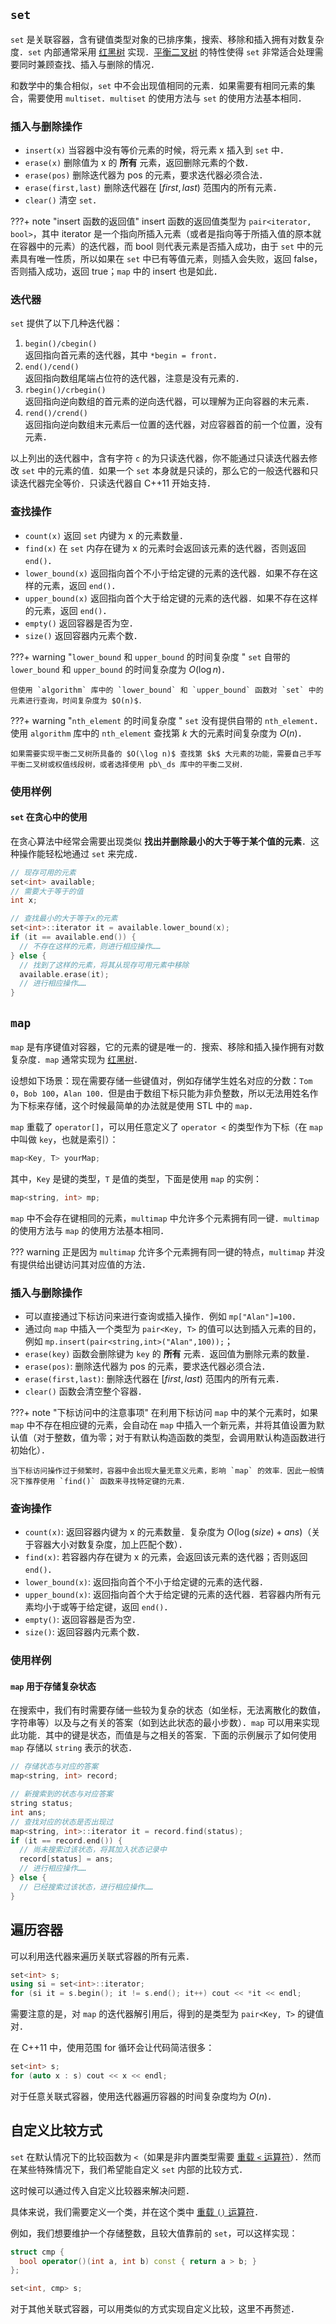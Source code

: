 ## `set`

`set` 是关联容器，含有键值类型对象的已排序集，搜索、移除和插入拥有对数复杂度．`set` 内部通常采用 [红黑树](../../ds/rbtree.md) 实现．[平衡二叉树](../../ds/bst.md) 的特性使得 `set` 非常适合处理需要同时兼顾查找、插入与删除的情况．

和数学中的集合相似，`set` 中不会出现值相同的元素．如果需要有相同元素的集合，需要使用 `multiset`．`multiset` 的使用方法与 `set` 的使用方法基本相同．

### 插入与删除操作

-   `insert(x)` 当容器中没有等价元素的时候，将元素 x 插入到 `set` 中．
-   `erase(x)` 删除值为 x 的 **所有** 元素，返回删除元素的个数．
-   `erase(pos)` 删除迭代器为 pos 的元素，要求迭代器必须合法．
-   `erase(first,last)` 删除迭代器在 $[first,last)$ 范围内的所有元素．
-   `clear()` 清空 `set`．

???+ note "insert 函数的返回值"
    insert 函数的返回值类型为 `pair<iterator, bool>`，其中 iterator 是一个指向所插入元素（或者是指向等于所插入值的原本就在容器中的元素）的迭代器，而 bool 则代表元素是否插入成功，由于 `set` 中的元素具有唯一性质，所以如果在 `set` 中已有等值元素，则插入会失败，返回 false，否则插入成功，返回 true；`map` 中的 insert 也是如此．

### 迭代器

`set` 提供了以下几种迭代器：

1.  `begin()/cbegin()`   
    返回指向首元素的迭代器，其中 `*begin = front`．
2.  `end()/cend()`   
    返回指向数组尾端占位符的迭代器，注意是没有元素的．
3.  `rbegin()/crbegin()`   
    返回指向逆向数组的首元素的逆向迭代器，可以理解为正向容器的末元素．
4.  `rend()/crend()`   
    返回指向逆向数组末元素后一位置的迭代器，对应容器首的前一个位置，没有元素．

以上列出的迭代器中，含有字符 `c` 的为只读迭代器，你不能通过只读迭代器去修改 `set` 中的元素的值．如果一个 `set` 本身就是只读的，那么它的一般迭代器和只读迭代器完全等价．只读迭代器自 C++11 开始支持．

### 查找操作

-   `count(x)` 返回 `set` 内键为 x 的元素数量．
-   `find(x)` 在 `set` 内存在键为 x 的元素时会返回该元素的迭代器，否则返回 `end()`．
-   `lower_bound(x)` 返回指向首个不小于给定键的元素的迭代器．如果不存在这样的元素，返回 `end()`．
-   `upper_bound(x)` 返回指向首个大于给定键的元素的迭代器．如果不存在这样的元素，返回 `end()`．
-   `empty()` 返回容器是否为空．
-   `size()` 返回容器内元素个数．

???+ warning "`lower_bound` 和 `upper_bound` 的时间复杂度 "
    `set` 自带的 `lower_bound` 和 `upper_bound` 的时间复杂度为 $O(\log n)$．
    
    但使用 `algorithm` 库中的 `lower_bound` 和 `upper_bound` 函数对 `set` 中的元素进行查询，时间复杂度为 $O(n)$．

???+ warning "`nth_element` 的时间复杂度 "
    `set` 没有提供自带的 `nth_element`．使用 `algorithm` 库中的 `nth_element` 查找第 $k$ 大的元素时间复杂度为 $O(n)$．
    
    如果需要实现平衡二叉树所具备的 $O(\log n)$ 查找第 $k$ 大元素的功能，需要自己手写平衡二叉树或权值线段树，或者选择使用 pb\_ds 库中的平衡二叉树．

### 使用样例

#### `set` 在贪心中的使用

在贪心算法中经常会需要出现类似 **找出并删除最小的大于等于某个值的元素**．这种操作能轻松地通过 `set` 来完成．

```cpp
// 现存可用的元素
set<int> available;
// 需要大于等于的值
int x;

// 查找最小的大于等于x的元素
set<int>::iterator it = available.lower_bound(x);
if (it == available.end()) {
  // 不存在这样的元素，则进行相应操作……
} else {
  // 找到了这样的元素，将其从现存可用元素中移除
  available.erase(it);
  // 进行相应操作……
}
```

## `map`

`map` 是有序键值对容器，它的元素的键是唯一的．搜索、移除和插入操作拥有对数复杂度．`map` 通常实现为 [红黑树](../../ds/rbtree.md)．

设想如下场景：现在需要存储一些键值对，例如存储学生姓名对应的分数：`Tom 0`，`Bob 100`，`Alan 100`．但是由于数组下标只能为非负整数，所以无法用姓名作为下标来存储，这个时候最简单的办法就是使用 STL 中的 `map`．

`map` 重载了 `operator[]`，可以用任意定义了 `operator <` 的类型作为下标（在 `map` 中叫做 `key`，也就是索引）：

```cpp
map<Key, T> yourMap;
```

其中，`Key` 是键的类型，`T` 是值的类型，下面是使用 `map` 的实例：

```cpp
map<string, int> mp;
```

`map` 中不会存在键相同的元素，`multimap` 中允许多个元素拥有同一键．`multimap` 的使用方法与 `map` 的使用方法基本相同．

??? warning
    正是因为 `multimap` 允许多个元素拥有同一键的特点，`multimap` 并没有提供给出键访问其对应值的方法．

### 插入与删除操作

-   可以直接通过下标访问来进行查询或插入操作．例如 `mp["Alan"]=100`．
-   通过向 `map` 中插入一个类型为 `pair<Key, T>` 的值可以达到插入元素的目的，例如 `mp.insert(pair<string,int>("Alan",100));`；
-   `erase(key)` 函数会删除键为 `key` 的 **所有** 元素．返回值为删除元素的数量．
-   `erase(pos)`: 删除迭代器为 pos 的元素，要求迭代器必须合法．
-   `erase(first,last)`: 删除迭代器在 $[first,last)$ 范围内的所有元素．
-   `clear()` 函数会清空整个容器．

???+ note "下标访问中的注意事项"
    在利用下标访问 `map` 中的某个元素时，如果 `map` 中不存在相应键的元素，会自动在 `map` 中插入一个新元素，并将其值设置为默认值（对于整数，值为零；对于有默认构造函数的类型，会调用默认构造函数进行初始化）．
    
    当下标访问操作过于频繁时，容器中会出现大量无意义元素，影响 `map` 的效率．因此一般情况下推荐使用 `find()` 函数来寻找特定键的元素．

### 查询操作

-   `count(x)`: 返回容器内键为 x 的元素数量．复杂度为 $O(\log(size)+ans)$（关于容器大小对数复杂度，加上匹配个数）．
-   `find(x)`: 若容器内存在键为 x 的元素，会返回该元素的迭代器；否则返回 `end()`．
-   `lower_bound(x)`: 返回指向首个不小于给定键的元素的迭代器．
-   `upper_bound(x)`: 返回指向首个大于给定键的元素的迭代器．若容器内所有元素均小于或等于给定键，返回 `end()`．
-   `empty()`: 返回容器是否为空．
-   `size()`: 返回容器内元素个数．

### 使用样例

#### `map` 用于存储复杂状态

在搜索中，我们有时需要存储一些较为复杂的状态（如坐标，无法离散化的数值，字符串等）以及与之有关的答案（如到达此状态的最小步数）．`map` 可以用来实现此功能．其中的键是状态，而值是与之相关的答案．下面的示例展示了如何使用 `map` 存储以 `string` 表示的状态．

```cpp
// 存储状态与对应的答案
map<string, int> record;

// 新搜索到的状态与对应答案
string status;
int ans;
// 查找对应的状态是否出现过
map<string, int>::iterator it = record.find(status);
if (it == record.end()) {
  // 尚未搜索过该状态，将其加入状态记录中
  record[status] = ans;
  // 进行相应操作……
} else {
  // 已经搜索过该状态，进行相应操作……
}
```

## 遍历容器

可以利用迭代器来遍历关联式容器的所有元素．

```cpp
set<int> s;
using si = set<int>::iterator;
for (si it = s.begin(); it != s.end(); it++) cout << *it << endl;
```

需要注意的是，对 `map` 的迭代器解引用后，得到的是类型为 `pair<Key, T>` 的键值对．

在 C++11 中，使用范围 for 循环会让代码简洁很多：

```cpp
set<int> s;
for (auto x : s) cout << x << endl;
```

对于任意关联式容器，使用迭代器遍历容器的时间复杂度均为 $O(n)$．

## 自定义比较方式

`set` 在默认情况下的比较函数为 `<`（如果是非内置类型需要 [重载 `<` 运算符](../op-overload.md#比较运算符)）．然而在某些特殊情况下，我们希望能自定义 `set` 内部的比较方式．

这时候可以通过传入自定义比较器来解决问题．

具体来说，我们需要定义一个类，并在这个类中 [重载 `()` 运算符](../op-overload.md#函数调用运算符)．

例如，我们想要维护一个存储整数，且较大值靠前的 `set`，可以这样实现：

```cpp
struct cmp {
  bool operator()(int a, int b) const { return a > b; }
};

set<int, cmp> s;
```

对于其他关联式容器，可以用类似的方式实现自定义比较，这里不再赘述．

